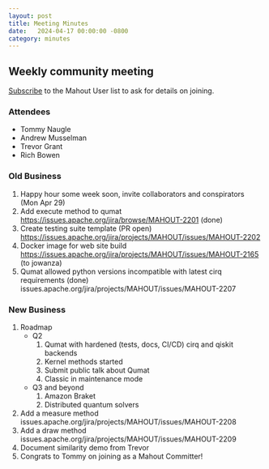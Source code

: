 ```yaml
---
layout: post
title: Meeting Minutes
date:   2024-04-17 00:00:00 -0800
category: minutes
---
```

## Weekly community meeting
[Subscribe](mailto:user-subscribe@mahout.apache.org) to the Mahout User list to ask for details on joining.

### Attendees
* Tommy Naugle
* Andrew Musselman
* Trevor Grant
* Rich Bowen

### Old Business
1. Happy hour some week soon, invite collaborators and conspirators (Mon Apr 29)
1. Add execute method to qumat https://issues.apache.org/jira/browse/MAHOUT-2201 (done)
1. Create testing suite template (PR open) https://issues.apache.org/jira/projects/MAHOUT/issues/MAHOUT-2202
1. Docker image for web site build https://issues.apache.org/jira/projects/MAHOUT/issues/MAHOUT-2165 (to jowanza)
1. Qumat allowed python versions incompatible with latest cirq requirements (done) issues.apache.org/jira/projects/MAHOUT/issues/MAHOUT-2207

### New Business
1. Roadmap
    * Q2
        1. Qumat with hardened (tests, docs, CI/CD) cirq and qiskit backends
        1. Kernel methods started
        1. Submit public talk about Qumat
        1. Classic in maintenance mode
    * Q3 and beyond
        1. Amazon Braket
        1. Distributed quantum solvers
1. Add a measure method issues.apache.org/jira/projects/MAHOUT/issues/MAHOUT-2208
1. Add a draw method issues.apache.org/jira/projects/MAHOUT/issues/MAHOUT-2209
1. Document similarity demo from Trevor
1. Congrats to Tommy on joining as a Mahout Committer!
